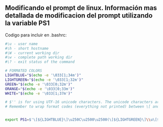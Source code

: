 ## Modificando el prompt de linux. Información mas detallada de modificacion del prompt utilizando la variable PS1


Codigo para incluir en .bashrc:

```bash 
#\u - user name
#\h - short hostname
#\W - current working dir
#\w - complete path working dir
#\? - exit status of the command

# FORMATED COLORS 
LIGHTBLUE="$(echo -e '\033[1;34m')"
LIGHTGREEN="$(echo -e '\033[1;32m')"
GREEN="$(echo -e '\033[0;32m')"
ORANGE="$(echo -e '\033[0;33m')"
WHITE="$(echo -e '\033[1;37m')"

# $'' is for using UTF-16 unicode characters. The unicode characters are coded with \u and four hex digits for example \u2143 = ⅃
# Remember to wrap format codes (everything not printed) between \[ and \] otherwise you could have pasting text prompt overriding


export PS1=$'\[${LIGHTBLUE}\]\u250C\u2500\u2500(\[${LIGHTGREEN}\]\\u\[${GREEN}\]@\[${LIGHTGREEN}\]\\h\[${LIGHTBLUE}\]) [\[${ORANGE}\]\\w\[${LIGHTBLUE}\]]\n\u2514\u2500\[${WHITE}\]$ '
```
